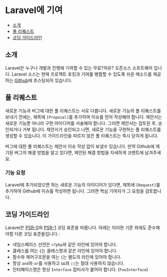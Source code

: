 # Laravel에 기여

- [소개](#introduction)
- [풀 리퀘스트](#pull-requests)
- [코딩 가이드라인](#coding-guidelines)

<a name="introduction"></a>
## 소개

Laravel은 누구나 개발과 진행에 기여할 수 있는 무료?자유? 오픈소스 소프트웨어 입니다. Laravel 소스는 현재 프로젝트 포킹과 기여를 병합할 수 있도록 쉬운 메소드를 제공하는 [Github](http://github.com/laravel)에 호스팅되어 있습니다.

<a name="pull-requests"></a>
## 풀 리퀘스트

새로운 기능과 버그에 대한 풀 리퀘스트는 서로 다릅니다. 새로운 기능의 풀 리퀘스트를 보내기 전에는, 제목에 `[Proposal]`를 추가하여 이슈를 먼저 작성해야 합니다. 제안서는 새로운 기능뿐 아니라 구현 아이디어를 서술해야 합니다. 그러면 제안서는 검토된 후, 승인되거나 거부 됩니다. 제안서가 승인되고 나면, 새로운 기능을 구현하는 풀 리퀘스트를 생성할 수 있습니다. 이 가이드라인을 따르지 않은 풀 리퀘스트는 즉시 닫히게 됩니다.

버그에 대한 풀 리퀘스트는 제안서 이슈 작성 없이 보낼수 있습니다. 만약 Github에 제기된 버그의 해결 방법을 알고 있다면, 제안된 해결 방법을 자세하게 코멘트에 남겨주세요.

### 기능 요청

Laravel에 추가되었으면 하는 새로운 기능의 아이디어가 있다면, 제목에 `[Request]`를 추가하여 Github에 이슈를 작성하면 됩니다. 그러면 핵심 기여자가 그 요청을 검토합니다.

<a name="coding-guidelines"></a>
## 코딩 가이드라인

Laravel은 [PSR-0](https://github.com/php-fig/fig-standards/blob/master/accepted/PSR-0.md)와 [PSR-1](https://github.com/php-fig/fig-standards/blob/master/accepted/PSR-1-basic-coding-standard.md) 코딩 표준을 따릅니다. 아래는 이러한 기준 외에도 준수해야할 다른 코딩 표준들입니다.:

- 네임스페이스 선언은 `<?php`와 같은 라인에 있어야 합니다.
- 클래스를 여는 `{`는 클래스명과 같은 라인에 있어야 합니다.
- 함수와 제어구조문을 여는 `{`는 별도의 라인에 있어야 합니다.
- 항상 `and`와 `or`를 사용하고 `&&`와 `||`는 절대 사용하지 않습니다.
- 인터페이스명은 항상 `Interface` 접미사가 붙어야 합니다. (`FooInterface`)
